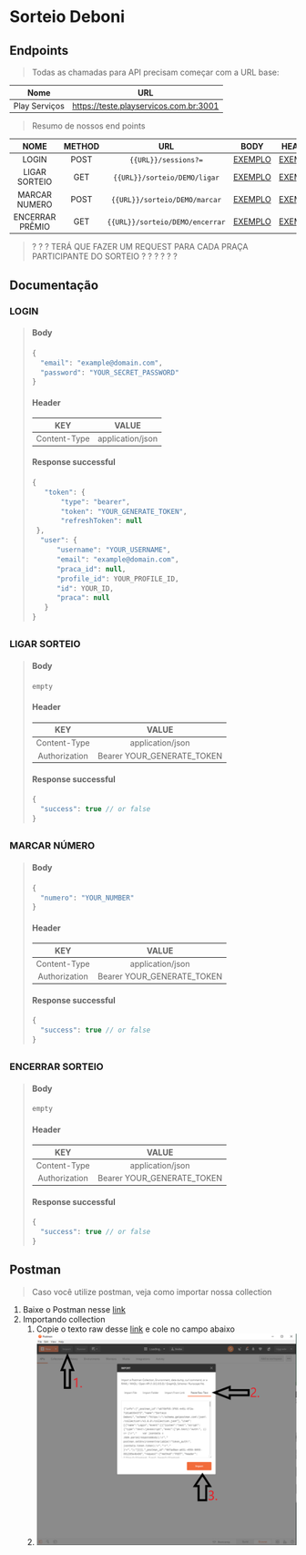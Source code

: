 # Sorteio Deboni

## Endpoints

> Todas as chamadas para API precisam começar com a URL base: 
>
|     Nome      |                  URL                   |
| :-----------: | :------------------------------------: |
| Play Serviços | https://teste.playservicos.com.br:3001 |


> Resumo de nossos end points
> 
|      NOME       | METHOD |                URL                |              BODY              |             HEADER             |            RESPONSE            |
| :-------------: | :----: | :-------------------------------: | :----------------------------: | :----------------------------: | :----------------------------: |
|      LOGIN      |  POST  |      ``{{URL}}/sessions?=``       |       [EXEMPLO](#login)        |       [EXEMPLO](#login)        |       [EXEMPLO](#login)        |
|  LIGAR SORTEIO  |  GET   |  ``{{URL}}/sorteio/DEMO/ligar``   |   [EXEMPLO](#ligar-sorteio)    |   [EXEMPLO](#ligar-sorteio)    |   [EXEMPLO](#ligar-sorteio)    |
|  MARCAR NUMERO  |  POST  |  ``{{URL}}/sorteio/DEMO/marcar``  | [EXEMPLO](#marcar-n%c3%9amero) | [EXEMPLO](#marcar-n%c3%9amero) | [EXEMPLO](#marcar-n%c3%9amero) |
| ENCERRAR PRÊMIO |  GET   | ``{{URL}}/sorteio/DEMO/encerrar`` |  [EXEMPLO](#encerrar-sorteio)  |  [EXEMPLO](#encerrar-sorteio)  |  [EXEMPLO](#encerrar-sorteio)  |
> ? ? ? TERÁ QUE FAZER UM REQUEST PARA CADA PRAÇA PARTICIPANTE DO SORTEIO ? ? ? ? ? ? 
## Documentação

### LOGIN
>   
>  
> #### Body
> ~~~javascript
> {
>	"email": "example@domain.com",
>	"password": "YOUR_SECRET_PASSWORD"
>}
> ~~~
> #### Header
> 
> |KEY|VALUE|
>| :---:|:--:|
>|Content-Type|application/json|
> 
> #### Response successful
> ~~~javascript
>{
>    "token": {
>        "type": "bearer",
>        "token": "YOUR_GENERATE_TOKEN",
>        "refreshToken": null
>  },
>   "user": {
>       "username": "YOUR_USERNAME",
>       "email": "example@domain.com",
>       "praca_id": null,
>       "profile_id": YOUR_PROFILE_ID,
>       "id": YOUR_ID,
>       "praca": null
>    }
>}
>~~~
>## 
> ## 
> 
### LIGAR SORTEIO
>   
>  
> #### Body
> ~~~javascript
>empty
> ~~~
> #### Header
> 
> |KEY|VALUE|
>| :---:|:--:|
>|Content-Type|application/json|
>|Authorization |Bearer YOUR_GENERATE_TOKEN|
> 
> #### Response successful
> ~~~javascript
>{
>   "success": true // or false
>}
>~~~
>## 
>## 

### MARCAR NÚMERO
>   
>  
> #### Body
> ~~~javascript
>{
>	"numero": "YOUR_NUMBER"
>}
> ~~~
> #### Header
> 
> |KEY|VALUE|
>| :---:|:--:|
>|Content-Type|application/json|
>|Authorization |Bearer YOUR_GENERATE_TOKEN|
> 
> #### Response successful
> ~~~javascript
>{
>   "success": true // or false
>}
>~~~
>## 
>## 

### ENCERRAR SORTEIO
>   
>  
> #### Body
> ~~~javascript
>empty
> ~~~
> #### Header
> 
> |KEY|VALUE|
>| :---:|:--:|
>|Content-Type|application/json|
>|Authorization |Bearer YOUR_GENERATE_TOKEN|
> 
> #### Response successful
> ~~~javascript
>{
>   "success": true // or false
>}
>~~~
>## 
>## 


## Postman
> Caso você utilize postman, veja como importar nossa collection
1. Baixe o Postman nesse [link](https://www.postman.com/downloads/)
2. Importando collection
   1. Copie o texto raw desse [link](https://www.getpostman.com/collections/a0879b2bcece01bcbb22) e cole no campo abaixo 
   2. ![Foto](https://raw.githubusercontent.com/donemerson/assets/master/play_servicos/tempsnip.png)


  
